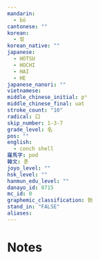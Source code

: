 ```yaml
---
mandarin:
  - bō
cantonese: ""
korean:
  - 발
korean_native: ""
japanese:
  - HOTSU
  - HOCHI
  - HAI
  - HE
japanese_nanori: ""
vietnamese:
middle_chinese_initial: pʰ
middle_chinese_final: uət
stroke_count: "10"
radical: 口
skip_number: 1-3-7
grade_level: 名
pos: ""
english:
  - conch shell
羅馬字: pod
韓文: 폳
joyo_level: ""
hsk_level: ""
hanmun_edu_level: ""
danayo_id: 8715
mc_id: 0
graphemic_classification: 勃
stand_in: "FALSE"
aliases:
---
```


# Notes
